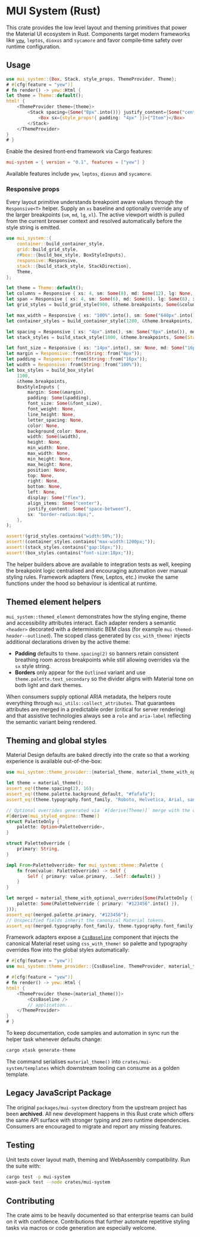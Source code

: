 # MUI System (Rust)

This crate provides the low level layout and theming primitives that power the
Material UI ecosystem in Rust.  Components target modern frameworks like
[`yew`](https://yew.rs), `leptos`, `dioxus` and `sycamore` and favor compile‑time
safety over runtime configuration.

## Usage

```rust
use mui_system::{Box, Stack, style_props, ThemeProvider, Theme};
# #[cfg(feature = "yew")]
# fn render() -> yew::Html {
let theme = Theme::default();
html! {
    <ThemeProvider theme={theme}>
        <Stack spacing={Some("8px".into())} justify_content={Some("center".into())}>
            <Box sx={style_props!{ padding: "4px" }}>{"Item"}</Box>
        </Stack>
    </ThemeProvider>
}
# }
```

Enable the desired front‑end framework via Cargo features:

```toml
mui-system = { version = "0.1", features = ["yew"] }
```

Available features include `yew`, `leptos`, `dioxus` and `sycamore`.

### Responsive props

Every layout primitive understands breakpoint aware values through the
`Responsive<T>` helper. Supply an `xs` baseline and optionally override any of
the larger breakpoints (`sm`, `md`, `lg`, `xl`). The active viewport width is
pulled from the current browser context and resolved automatically before the
style string is emitted.

```rust
use mui_system::{
    container::build_container_style,
    grid::build_grid_style,
    r#box::{build_box_style, BoxStyleInputs},
    responsive::Responsive,
    stack::{build_stack_style, StackDirection},
    Theme,
};

let theme = Theme::default();
let columns = Responsive { xs: 4, sm: Some(8), md: Some(12), lg: None, xl: Some(16) };
let span = Responsive { xs: 4, sm: Some(6), md: Some(6), lg: Some(8), xl: Some(12) };
let grid_styles = build_grid_style(900, &theme.breakpoints, Some(&columns), Some(&span), None, None, "");

let max_width = Responsive { xs: "100%".into(), sm: Some("640px".into()), md: Some("960px".into()), lg: Some("1200px".into()), xl: Some("1440px".into()) };
let container_styles = build_container_style(1280, &theme.breakpoints, Some(&max_width), "padding:24px;");

let spacing = Responsive { xs: "4px".into(), sm: Some("8px".into()), md: Some("16px".into()), lg: None, xl: Some("32px".into()) };
let stack_styles = build_stack_style(1000, &theme.breakpoints, Some(StackDirection::Row), Some(&spacing), None, Some("space-between"), "");

let font_size = Responsive { xs: "14px".into(), sm: None, md: Some("16px".into()), lg: Some("18px".into()), xl: None };
let margin = Responsive::from(String::from("8px"));
let padding = Responsive::from(String::from("16px"));
let width = Responsive::from(String::from("100%"));
let box_styles = build_box_style(
    1100,
    &theme.breakpoints,
    BoxStyleInputs {
        margin: Some(&margin),
        padding: Some(&padding),
        font_size: Some(&font_size),
        font_weight: None,
        line_height: None,
        letter_spacing: None,
        color: None,
        background_color: None,
        width: Some(&width),
        height: None,
        min_width: None,
        max_width: None,
        min_height: None,
        max_height: None,
        position: None,
        top: None,
        right: None,
        bottom: None,
        left: None,
        display: Some("flex"),
        align_items: Some("center"),
        justify_content: Some("space-between"),
        sx: "border-radius:8px;",
    },
);

assert!(grid_styles.contains("width:50%;"));
assert!(container_styles.contains("max-width:1200px;"));
assert!(stack_styles.contains("gap:16px;"));
assert!(box_styles.contains("font-size:18px;"));
```

The helper builders above are available to integration tests as well, keeping
the breakpoint logic centralised and encouraging automation over manual styling
rules. Framework adapters (Yew, Leptos, etc.) invoke the same functions under
the hood so behaviour is identical at runtime.

## Themed element helpers

`mui_system::themed_element` demonstrates how the styling engine, theme and
accessibility attributes interact. Each adapter renders a semantic `<header>`
decorated with a deterministic BEM class (for example
`mui-themed-header--outlined`). The scoped class generated by
`css_with_theme!` injects additional declarations driven by the active theme:

* **Padding** defaults to `theme.spacing(2)` so banners retain consistent
  breathing room across breakpoints while still allowing overrides via the `sx`
  style string.
* **Borders** only appear for the `Outlined` variant and use
  `theme.palette.text_secondary` so the divider aligns with Material tone on
  both light and dark themes.

When consumers supply optional ARIA metadata, the helpers route everything
through `mui_utils::collect_attributes`. That guarantees attributes are merged
in a predictable order (critical for server rendering) and that assistive
technologies always see a `role` and `aria-label` reflecting the semantic
variant being rendered.

## Theming and global styles

Material Design defaults are baked directly into the crate so that a working
experience is available out-of-the-box:

```rust
use mui_system::theme_provider::{material_theme, material_theme_with_optional_overrides};

let theme = material_theme();
assert_eq!(theme.spacing(2), 16);
assert_eq!(theme.palette.background_default, "#fafafa");
assert_eq!(theme.typography.font_family, "Roboto, Helvetica, Arial, sans-serif");

// Optional overrides generated via `#[derive(Theme)]` merge with the defaults.
#[derive(mui_styled_engine::Theme)]
struct PaletteOnly {
    palette: Option<PaletteOverride>,
}

struct PaletteOverride {
    primary: String,
}

impl From<PaletteOverride> for mui_system::theme::Palette {
    fn from(value: PaletteOverride) -> Self {
        Self { primary: value.primary, ..Self::default() }
    }
}

let merged = material_theme_with_optional_overrides(Some(PaletteOnly {
    palette: Some(PaletteOverride { primary: "#123456".into() }),
}));
assert_eq!(merged.palette.primary, "#123456");
// Unspecified fields inherit the canonical Material tokens.
assert_eq!(merged.typography.font_family, theme.typography.font_family);
```

Framework adapters expose a [`CssBaseline`](./src/theme_provider.rs) component
that injects the canonical Material reset using `css_with_theme!` so palette and
typography overrides flow into the global styles automatically:

```rust
# #[cfg(feature = "yew")]
use mui_system::theme_provider::{CssBaseline, ThemeProvider, material_theme};

# #[cfg(feature = "yew")]
# fn render() -> yew::Html {
html! {
    <ThemeProvider theme={material_theme()}>
        <CssBaseline />
        // application...
    </ThemeProvider>
}
# }
```

To keep documentation, code samples and automation in sync run the helper task
whenever defaults change:

```bash
cargo xtask generate-theme
```

The command serialises `material_theme()` into `crates/mui-system/templates`
which downstream tooling can consume as a golden template.

## Legacy JavaScript Package

The original `packages/mui-system` directory from the upstream project has been
**archived**.  All new development happens in this Rust crate which offers the
same API surface with stronger typing and zero runtime dependencies.  Consumers
are encouraged to migrate and report any missing features.

## Testing

Unit tests cover layout math, theming and WebAssembly compatibility.  Run the
suite with:

```bash
cargo test -p mui-system
wasm-pack test --node crates/mui-system
```

## Contributing

The crate aims to be heavily documented so that enterprise teams can build on
it with confidence.  Contributions that further automate repetitive styling
tasks via macros or code generation are especially welcome.
